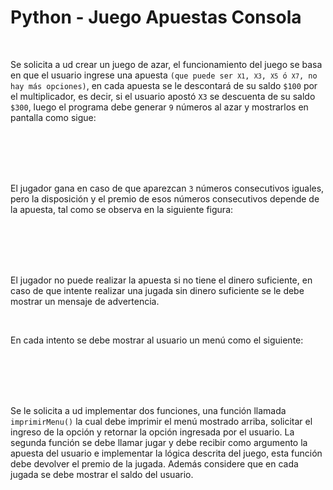 <h1>Python - Juego Apuestas Consola</h1>
<br>
<p>Se solicita a ud crear un juego de azar, el funcionamiento del juego se basa en que el usuario ingrese una apuesta <code>(que puede ser <code>X1</code>, <code>X3</code>, <code>X5</code> ó <code>X7</code>, no hay más opciones)</code>, en cada apuesta se le descontará de su saldo <code>$100</code> por el multiplicador, es decir, si el usuario apostó <code>X3</code> se descuenta de su saldo <code>$300</code>, luego el programa debe generar <code>9</code> números al azar y mostrarlos en pantalla como sigue:</p>
<br>
<br>
<center><img src="https://imgur.com/fXLPeZQ.png" alt=""></center>
<br><br>
<p>El jugador gana en caso de que aparezcan <code>3</code> números consecutivos iguales, pero la disposición y el premio de esos números consecutivos depende de la apuesta, tal como se observa en la siguiente figura: </p>
<br><br>
<center><img src="https://imgur.com/CQfB2Z1.png" alt=""></center>
<br><br>
<p>El jugador no puede realizar la apuesta si no tiene el dinero suficiente, en caso de que intente realizar una jugada sin dinero suficiente se le debe mostrar un mensaje de advertencia.</p>
<br>
<p>En cada intento se debe mostrar al usuario un menú como el siguiente: </p>
<br><br>
<center><img src="https://imgur.com/WXGtjbr.png" alt=""></center>
<br><br>
<p>Se le solicita a ud implementar dos funciones, una función llamada <code>imprimirMenu()</code> la cual debe imprimir el menú mostrado arriba, solicitar el ingreso de la opción y retornar la opción ingresada por el usuario. La segunda función se debe llamar jugar y debe recibir como argumento la apuesta del usuario e implementar la lógica descrita del juego, esta función debe devolver el premio de la jugada. Además considere que en cada jugada se debe mostrar el saldo del usuario.</p>


